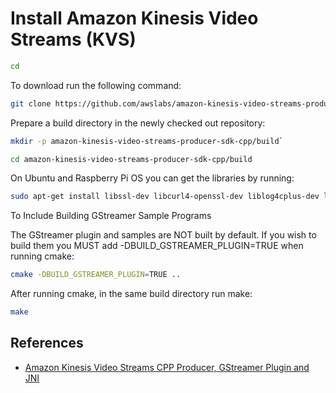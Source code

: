 # Install Amazon Kinesis Video Streams (KVS)

```bash
cd
```

To download run the following command:

```bash
git clone https://github.com/awslabs/amazon-kinesis-video-streams-producer-sdk-cpp.git
```

Prepare a build directory in the newly checked out repository:

```bash
mkdir -p amazon-kinesis-video-streams-producer-sdk-cpp/build`
```

```bash
cd amazon-kinesis-video-streams-producer-sdk-cpp/build
```

On Ubuntu and Raspberry Pi OS you can get the libraries by running:

```bash
sudo apt-get install libssl-dev libcurl4-openssl-dev liblog4cplus-dev libgstreamer1.0-dev libgstreamer-plugins-base1.0-dev gstreamer1.0-plugins-base-apps gstreamer1.0-plugins-bad gstreamer1.0-plugins-good gstreamer1.0-plugins-ugly gstreamer1.0-tools
```

To Include Building GStreamer Sample Programs

The GStreamer plugin and samples are NOT built by default. If you wish to build them you MUST add -DBUILD_GSTREAMER_PLUGIN=TRUE when running cmake:

```bash
cmake -DBUILD_GSTREAMER_PLUGIN=TRUE ..
```

After running cmake, in the same build directory run make:

```bash
make
```

## References

- [Amazon Kinesis Video Streams CPP Producer, GStreamer Plugin and JNI](https://github.com/awslabs/amazon-kinesis-video-streams-producer-sdk-cpp)
